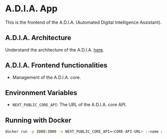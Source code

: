 # A.D.I.A. App

This is the frontend of the A.D.I.A. (Automated Digital Intelligence Assistant).

## A.D.I.A. Architecture

Understand the architecture of the A.D.I.A. [here](https://gist.github.com/lpsouza/a78eee78f2aaac99549a3f10846b7666).

## A.D.I.A. Frontend functionalities

- Management of the A.D.I.A. core.

## Environment Variables

- `NEXT_PUBLIC_CORE_API`: The URL of the A.D.I.A. core API.

## Running with Docker

```bash
docker run -p 3000:3000 -e NEXT_PUBLIC_CORE_API=<CORE-API-URL> --name adia-app -d lpsouza/adia-app
```
